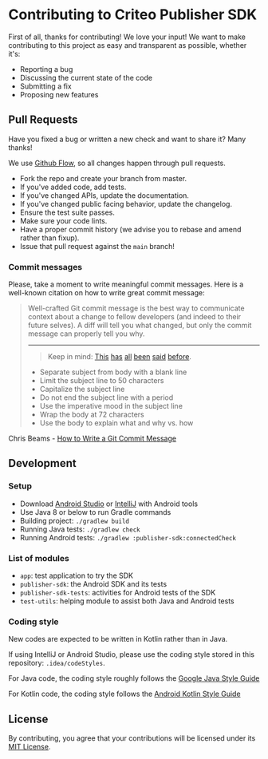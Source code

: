 # Contributing to Criteo Publisher SDK

First of all, thanks for contributing! We love your input! We want to make contributing to this
project as easy and transparent as possible, whether it's:

* Reporting a bug
* Discussing the current state of the code
* Submitting a fix
* Proposing new features

## Pull Requests

Have you fixed a bug or written a new check and want to share it? Many thanks!

We use [Github Flow](https://guides.github.com/introduction/flow/index.html), so all changes happen
through pull requests.

* Fork the repo and create your branch from master.
* If you've added code, add tests.
* If you've changed APIs, update the documentation.
* If you've changed public facing behavior, update the changelog.
* Ensure the test suite passes.
* Make sure your code lints.
* Have a proper commit history (we advise you to rebase and amend rather than fixup).
* Issue that pull request against the `main` branch!

### Commit messages

Please, take a moment to write meaningful commit messages. Here is a well-known citation on how
to write great commit message:

> Well-crafted Git commit message is the best way to communicate context about a change to fellow
> developers (and indeed to their future selves). A diff will tell you what changed, but only the
> commit message can properly tell you why.
>
>---
>
>> Keep in mind:
>[This](https://tbaggery.com/2008/04/19/a-note-about-git-commit-messages.html)
>[has](https://www.git-scm.com/book/en/v2/Distributed-Git-Contributing-to-a-Project#_commit_guidelines)
>[all](https://github.com/torvalds/subsurface-for-dirk/blob/master/README.md#contributing)
>[been](http://who-t.blogspot.com/2009/12/on-commit-messages.html)
>[said](https://github.com/erlang/otp/wiki/writing-good-commit-messages)
>[before](https://github.com/spring-projects/spring-framework/blob/30bce7/CONTRIBUTING.md#format-commit-messages).
>
> * Separate subject from body with a blank line
> * Limit the subject line to 50 characters
> * Capitalize the subject line
> * Do not end the subject line with a period
> * Use the imperative mood in the subject line
> * Wrap the body at 72 characters
> * Use the body to explain what and why vs. how

Chris Beams - [How to Write a Git Commit Message](https://chris.beams.io/posts/git-commit/)

## Development

### Setup

* Download [Android Studio](https://developer.android.com/studio) or
[IntelliJ](https://www.jetbrains.com/fr-fr/idea/download/) with Android tools
* Use Java 8 or below to run Gradle commands
* Building project: `./gradlew build`
* Running Java tests: `./gradlew check`
* Running Android tests: `./gradlew :publisher-sdk:connectedCheck`

### List of modules

* `app`: test application to try the SDK
* `publisher-sdk`: the Android SDK and its tests
* `publisher-sdk-tests`: activities for Android tests of the SDK
* `test-utils`: helping module to assist both Java and Android tests

### Coding style

New codes are expected to be written in Kotlin rather than in Java.

If using IntelliJ or Android Studio, please use the coding style stored in this repository:
`.idea/codeStyles`.

For Java code, the coding style roughly follows the
[Google Java Style Guide](https://google.github.io/styleguide/javaguide.html)

For Kotlin code, the coding style follows the
[Android Kotlin Style Guide](https://developer.android.com/kotlin/style-guide)

## License

By contributing, you agree that your contributions will be licensed under its
[MIT License](LICENSE).
